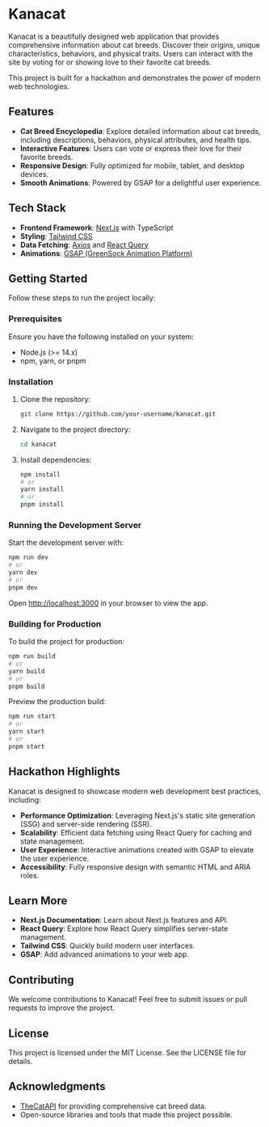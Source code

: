 # Kanacat

Kanacat is a beautifully designed web application that provides comprehensive information about cat breeds. Discover their origins, unique characteristics, behaviors, and physical traits. Users can interact with the site by voting for or showing love to their favorite cat breeds. 

This project is built for a hackathon and demonstrates the power of modern web technologies.

## Features

- **Cat Breed Encyclopedia**: Explore detailed information about cat breeds, including descriptions, behaviors, physical attributes, and health tips.
- **Interactive Features**: Users can vote or express their love for their favorite breeds.
- **Responsive Design**: Fully optimized for mobile, tablet, and desktop devices.
- **Smooth Animations**: Powered by GSAP for a delightful user experience.

## Tech Stack

- **Frontend Framework**: [Next.js](https://nextjs.org/) with TypeScript
- **Styling**: [Tailwind CSS](https://tailwindcss.com/)
- **Data Fetching**: [Axios](https://axios-http.com/) and [React Query](https://tanstack.com/query/v4)
- **Animations**: [GSAP (GreenSock Animation Platform)](https://greensock.com/)

## Getting Started

Follow these steps to run the project locally:

### Prerequisites

Ensure you have the following installed on your system:

- Node.js (>= 14.x)
- npm, yarn, or pnpm

### Installation

1. Clone the repository:
   ```bash
   git clone https://github.com/your-username/kanacat.git
   ```

2. Navigate to the project directory:
   ```bash
   cd kanacat
   ```

3. Install dependencies:
   ```bash
   npm install
   # or
   yarn install
   # or
   pnpm install
   ```

### Running the Development Server

Start the development server with:
```bash
npm run dev
# or
yarn dev
# or
pnpm dev
```

Open [http://localhost:3000](http://localhost:3000) in your browser to view the app.

### Building for Production

To build the project for production:
```bash
npm run build
# or
yarn build
# or
pnpm build
```

Preview the production build:
```bash
npm run start
# or
yarn start
# or
pnpm start
```

## Hackathon Highlights

Kanacat is designed to showcase modern web development best practices, including:

- **Performance Optimization**: Leveraging Next.js's static site generation (SSG) and server-side rendering (SSR).
- **Scalability**: Efficient data fetching using React Query for caching and state management.
- **User Experience**: Interactive animations created with GSAP to elevate the user experience.
- **Accessibility**: Fully responsive design with semantic HTML and ARIA roles.

## Learn More

- **Next.js Documentation**: Learn about Next.js features and API.
- **React Query**: Explore how React Query simplifies server-state management.
- **Tailwind CSS**: Quickly build modern user interfaces.
- **GSAP**: Add advanced animations to your web app.

## Contributing

We welcome contributions to Kanacat! Feel free to submit issues or pull requests to improve the project.

## License

This project is licensed under the MIT License. See the LICENSE file for details.

## Acknowledgments

- [TheCatAPI](https://thecatapi.com/) for providing comprehensive cat breed data.
- Open-source libraries and tools that made this project possible.
